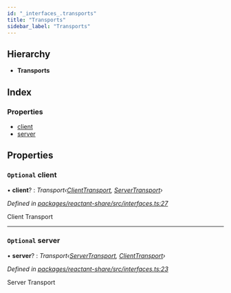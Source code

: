 ```yaml
---
id: "_interfaces_.transports"
title: "Transports"
sidebar_label: "Transports"
---
```


## Hierarchy

* **Transports**

## Index

### Properties

* [client](_interfaces_.transports.md#optional-client)
* [server](_interfaces_.transports.md#optional-server)

## Properties

### `Optional` client

• **client**? : *Transport‹[ClientTransport](_interfaces_.clienttransport.md), [ServerTransport](_interfaces_.servertransport.md)›*

*Defined in [packages/reactant-share/src/interfaces.ts:27](https://github.com/unadlib/reactant/blob/a019d587/packages/reactant-share/src/interfaces.ts#L27)*

Client Transport

___

### `Optional` server

• **server**? : *Transport‹[ServerTransport](_interfaces_.servertransport.md), [ClientTransport](_interfaces_.clienttransport.md)›*

*Defined in [packages/reactant-share/src/interfaces.ts:23](https://github.com/unadlib/reactant/blob/a019d587/packages/reactant-share/src/interfaces.ts#L23)*

Server Transport
